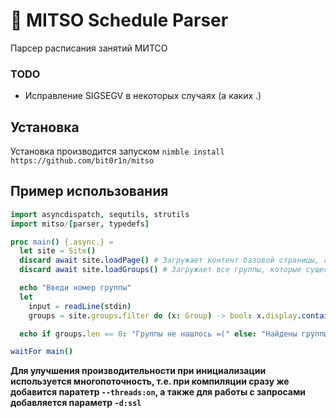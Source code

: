 # 🍉 MITSO Schedule Parser
Парсер расписания занятий МИТСО

### TODO
 * Исправление SIGSEGV в некоторых случаях (а каких .)

## Установка
Установка производится запуском `nimble install https://github.com/bit0r1n/mitso`

## Пример использования
```nim
import asyncdispatch, sequtils, strutils
import mitso/[parser, typedefs]

proc main() {.async.} =
  let site = Site()
  discard await site.loadPage() # Загружает контент базовой страницы, а также сохраняет куки
  discard await site.loadGroups() # Загружает все группы, которые существуют

  echo "Введи номер группы"
  let
    input = readLine(stdin)
    groups = site.groups.filter do (x: Group) -> bool: x.display.contains(input)

  echo if groups.len == 0: "Группы не нашлось =(" else: "Найдены группы: " & $groups

waitFor main()
```

**Для улучшения производительности при инициализации используется многопоточность, т.е. при компиляции сразу же добавится паратетр `--threads:on`, а также для работы с запросами добавляется параметр `-d:ssl`**